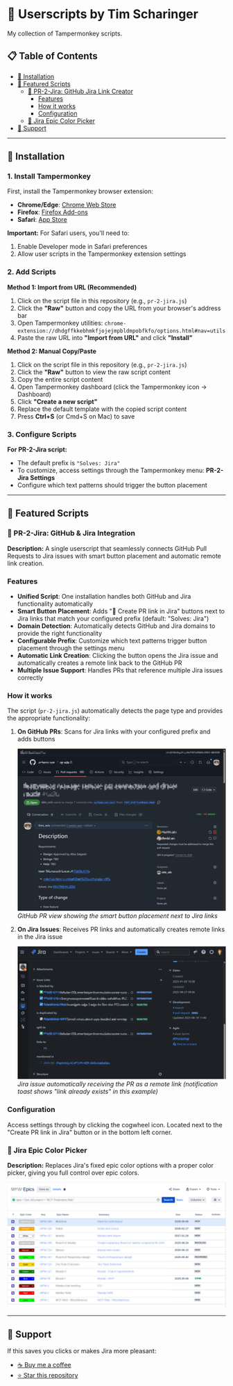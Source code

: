 # 🐒 Userscripts by Tim Scharinger

My collection of Tampermonkey scripts.

## 📋 Table of Contents

- [🚀 Installation](#-installation)
- [🌟 Featured Scripts](#-featured-scripts)
  - [🔗 PR-2-Jira: GitHub Jira Link Creator](#-pr-2-jira-github-jira-link-creator)
    - [Features](#features)
    - [How it works](#how-it-works)
    - [Configuration](#configuration)
  - [🎨 Jira Epic Color Picker](#-jira-epic-color-picker)
- [💖 Support](#-support)

---

## 🚀 Installation

### 1. Install Tampermonkey

First, install the Tampermonkey browser extension:

- **Chrome/Edge**: [Chrome Web Store](https://chrome.google.com/webstore/detail/tampermonkey/dhdgffkkebhmkfjojejmpbldmpobfkfo)
- **Firefox**: [Firefox Add-ons](https://addons.mozilla.org/en-US/firefox/addon/tampermonkey/)
- **Safari**: [App Store](https://apps.apple.com/us/app/tampermonkey/id6738342400)

**Important:** For Safari users, you'll need to:
1. Enable Developer mode in Safari preferences
2. Allow user scripts in the Tampermonkey extension settings

### 2. Add Scripts

**Method 1: Import from URL (Recommended)**

1. Click on the script file in this repository (e.g., `pr-2-jira.js`)
2. Click the **"Raw"** button and copy the URL from your browser's address bar
3. Open Tampermonkey utilities: `chrome-extension://dhdgffkkebhmkfjojejmpbldmpobfkfo/options.html#nav=utils`
4. Paste the raw URL into **"Import from URL"** and click **"Install"**

**Method 2: Manual Copy/Paste**

1. Click on the script file in this repository (e.g., `pr-2-jira.js`)
2. Click the **"Raw"** button to view the raw script content
3. Copy the entire script content
4. Open Tampermonkey dashboard (click the Tampermonkey icon → Dashboard)
5. Click **"Create a new script"**
6. Replace the default template with the copied script content
7. Press **Ctrl+S** (or Cmd+S on Mac) to save

### 3. Configure Scripts

**For PR-2-Jira script:**
- The default prefix is `"Solves: Jira"`
- To customize, access settings through the Tampermonkey menu: **PR-2-Jira Settings**
- Configure which text patterns should trigger the button placement

---

## 🌟 Featured Scripts

### 🔗 PR-2-Jira: GitHub & Jira Integration

**Description:** A single userscript that seamlessly connects GitHub Pull Requests to Jira issues with smart button placement and automatic remote link creation.

### Features

- **Unified Script**: One installation handles both GitHub and Jira functionality automatically
- **Smart Button Placement**: Adds "📌 Create PR link in Jira" buttons next to Jira links that match your configured prefix (default: "Solves: Jira")
- **Domain Detection**: Automatically detects GitHub and Jira domains to provide the right functionality
- **Configurable Prefix**: Customize which text patterns trigger button placement through the settings menu
- **Automatic Link Creation**: Clicking the button opens the Jira issue and automatically creates a remote link back to the GitHub PR
- **Multiple Issue Support**: Handles PRs that reference multiple Jira issues correctly

### How it works

The script (`pr-2-jira.js`) automatically detects the page type and provides the appropriate functionality:

1. **On GitHub PRs**: Scans for Jira links with your configured prefix and adds buttons
   
   ![PR-2-Jira GitHub button](./docs/pr-2-jira-github.gif)
   _GitHub PR view showing the smart button placement next to Jira links_

2. **On Jira Issues**: Receives PR links and automatically creates remote links in the Jira issue
   
   ![PR-2-Jira Jira link created](./docs/pr-2-jira-jira.gif)
   _Jira issue automatically receiving the PR as a remote link (notification toast shows "link already exists" in this example)_

### Configuration

Access settings through by clicking the cogwheel icon. Located next to the "Create PR link in Jira" button or in the bottom left corner.

### 🎨 Jira Epic Color Picker

**Description:** Replaces Jira's fixed epic color options with a proper color picker, giving you full control over epic colors.

![Jira Epic Color Picker Screenshot](./docs/jira-epic-color-picker.png)

---

## 💖 Support

If this saves you clicks or makes Jira more pleasant:

- [☕ Buy me a coffee](https://ko-fi.com/scharinger)
- [⭐ Star this repository](https://github.com/scharinger/userscripts)
